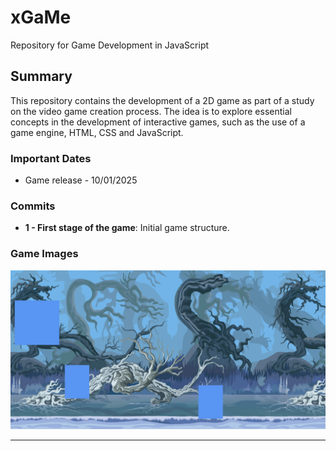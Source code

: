 # xGaMe

Repository for Game Development in JavaScript

## Summary

This repository contains the development of a 2D game as part of a study on the video game creation process.
The idea is to explore essential concepts in the development of interactive games, such as the use of a game engine, HTML, CSS and JavaScript.

### Important Dates

* Game release - 10/01/2025

### Commits

- **1 - First stage of the game**: Initial game structure.

### Game Images

![Jogo 2D](Game.png)

---